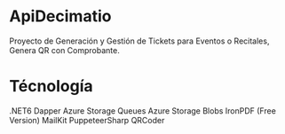 # ApiDecimatio

Proyecto de Generación y Gestión de Tickets para Eventos o Recitales, Genera QR con Comprobante.

# Técnología
.NET6 
Dapper
Azure Storage Queues
Azure Storage Blobs
IronPDF (Free Version)
MailKit 
PuppeteerSharp
QRCoder
